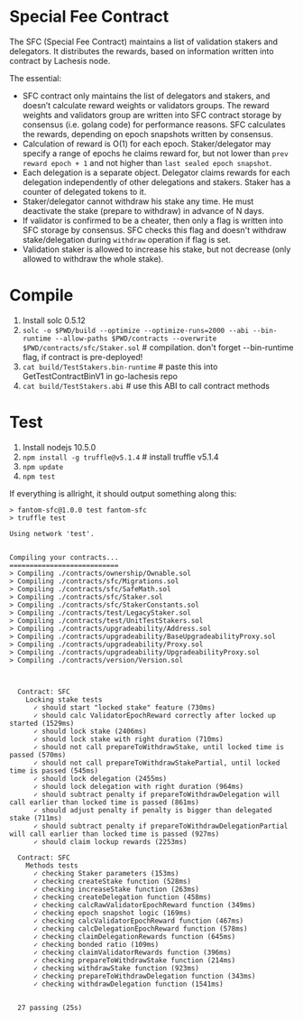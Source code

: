 # Special Fee Contract

The SFC (Special Fee Contract) maintains a list of validation stakers and delegators.
It distributes the rewards, based on information written into contract by Lachesis node.

The essential:
- SFC contract only maintains the list of delegators and stakers, and doesn’t calculate reward weights or validators groups. The reward weights and validators group are written into SFC contract storage by consensus (i.e. golang code) for performance reasons. SFC calculates the rewards, depending on epoch snapshots written by consensus.
- Calculation of reward is O(1) for each epoch. Staker/delegator may specify a range of epochs he claims reward for, but not lower than `prev reward epoch + 1` and not higher than `last sealed epoch snapshot`.
- Each delegation is a separate object. Delegator claims rewards for each delegation independently of other delegations and stakers. Staker has a counter of delegated tokens to it.
- Staker/delegator cannot withdraw his stake any time. He must deactivate the stake (prepare to withdraw) in advance of N days.
- If validator is confirmed to be a cheater, then only a flag is written into SFC storage by consensus. SFC checks this flag and doesn't withdraw stake/delegation during `withdraw` operation if flag is set.
- Validation staker is allowed to increase his stake, but not decrease (only allowed to withdraw the whole stake).

# Compile

1. Install solc 0.5.12
2. `solc -o $PWD/build --optimize --optimize-runs=2000 --abi --bin-runtime --allow-paths $PWD/contracts --overwrite $PWD/contracts/sfc/Staker.sol` # compilation. don't forget --bin-runtime flag, if contract is pre-deployed!
3. `cat build/TestStakers.bin-runtime` # paste this into GetTestContractBinV1 in go-lachesis repo
4. `cat build/TestStakers.abi` # use this ABI to call contract methods

# Test

1. Install nodejs 10.5.0
2. `npm install -g truffle@v5.1.4` # install truffle v5.1.4
3. `npm update`
4. `npm test`

If everything is allright, it should output something along this:
```
> fantom-sfc@1.0.0 test fantom-sfc
> truffle test

Using network 'test'.


Compiling your contracts...
===========================
> Compiling ./contracts/ownership/Ownable.sol
> Compiling ./contracts/sfc/Migrations.sol
> Compiling ./contracts/sfc/SafeMath.sol
> Compiling ./contracts/sfc/Staker.sol
> Compiling ./contracts/sfc/StakerConstants.sol
> Compiling ./contracts/test/LegacyStaker.sol
> Compiling ./contracts/test/UnitTestStakers.sol
> Compiling ./contracts/upgradeability/Address.sol
> Compiling ./contracts/upgradeability/BaseUpgradeabilityProxy.sol
> Compiling ./contracts/upgradeability/Proxy.sol
> Compiling ./contracts/upgradeability/UpgradeabilityProxy.sol
> Compiling ./contracts/version/Version.sol



  Contract: SFC
    Locking stake tests
      ✓ should start "locked stake" feature (730ms)
      ✓ should calc ValidatorEpochReward correctly after locked up started (1529ms)
      ✓ should lock stake (2406ms)
      ✓ should lock stake with right duration (710ms)
      ✓ should not call prepareToWithdrawStake, until locked time is passed (570ms)
      ✓ should not call prepareToWithdrawStakePartial, until locked time is passed (545ms)
      ✓ should lock delegation (2455ms)
      ✓ should lock delegation with right duration (964ms)
      ✓ should subtract penalty if prepareToWithdrawDelegation will call earlier than locked time is passed (861ms)
      ✓ should adjust penalty if penalty is bigger than delegated stake (711ms)
      ✓ should subtract penalty if prepareToWithdrawDelegationPartial will call earlier than locked time is passed (927ms)
      ✓ should claim lockup rewards (2253ms)

  Contract: SFC
    Methods tests
      ✓ checking Staker parameters (153ms)
      ✓ checking createStake function (528ms)
      ✓ checking increaseStake function (263ms)
      ✓ checking createDelegation function (458ms)
      ✓ checking calcRawValidatorEpochReward function (349ms)
      ✓ checking epoch snapshot logic (169ms)
      ✓ checking calcValidatorEpochReward function (467ms)
      ✓ checking calcDelegationEpochReward function (578ms)
      ✓ checking claimDelegationRewards function (645ms)
      ✓ checking bonded ratio (109ms)
      ✓ checking claimValidatorRewards function (396ms)
      ✓ checking prepareToWithdrawStake function (214ms)
      ✓ checking withdrawStake function (923ms)
      ✓ checking prepareToWithdrawDelegation function (343ms)
      ✓ checking withdrawDelegation function (1541ms)


  27 passing (25s)

```
